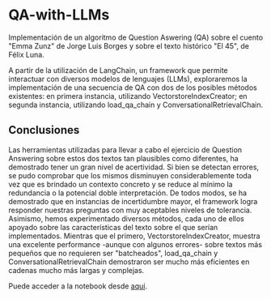 # QA-with-LLMs
Implementación de un algoritmo de Question Aswering (QA) sobre el cuento "Emma Zunz" de Jorge Luis Borges y sobre el texto histórico "El 45", de Félix Luna.

A partir de la utilización de LangChain, un framework que permite interactuar con diversos modelos de lenguajes (LLMs), exploraremos la implementación de una secuencia de QA con dos de los posibles métodos existentes: en primera instancia, utilizando VectorstoreIndexCreator; en segunda instancia, utilizando load_qa_chain y ConversationalRetrievalChain.

## Conclusiones

Las herramientas utilizadas para llevar a cabo el ejercicio de Question Answering sobre estos dos textos tan plausibles como diferentes, ha demostrado tener un gran nivel de acertividad. Si bien se detectan errores, se pudo comprobar que los mismos disminuyen considerablemente toda vez que es brindado un contexto concreto y se reduce al mínimo la redundancia o la potencial doble interpretación. De todos modos, se ha demostrado que en instancias de incertidumbre mayor, el framework logra responder nuestras preguntas con muy aceptables niveles de tolerancia.
Asimismo, hemos experimentado diversos métodos, cada uno de ellos apoyado sobre las características del texto sobre el que serían implementados. Mientras que el primero, VectorstoreIndexCreator, muestra una excelente performance -aunque con algunos errores- sobre textos más pequeños que no requieren ser "batcheados", load_qa_chain y ConversationalRetrievalChain demostraron ser mucho más eficientes en cadenas mucho más largas y complejas.

Puede acceder a la notebook desde [aquí](https://github.com/nachotitimoli/QA-with-LLMs/blob/main/QA%20with%20LLMs.ipynb).
